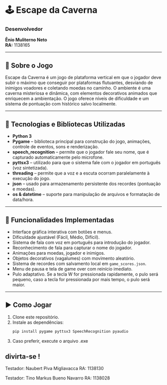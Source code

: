 # 🕹️ Escape da Caverna

### Desenvolvedor  
**Ênio Muliterno Neto**  
**RA:** 1138165

---

## 📖 Sobre o Jogo

Escape da Caverna é um jogo de plataforma vertical em que o jogador deve subir o máximo que conseguir por plataformas flutuantes, desviando de inimigos voadores e coletando moedas no caminho. O ambiente é uma caverna misteriosa e dinâmica, com elementos decorativos animados que enriquecem a ambientação. O jogo oferece níveis de dificuldade e um sistema de pontuação com histórico salvo localmente.

---

## 🧠 Tecnologias e Bibliotecas Utilizadas

- **Python 3**
- **Pygame** – biblioteca principal para construção do jogo, animações, controle de eventos, sons e renderização.
- **speech_recognition** – permite que o jogador fale seu nome, que é capturado automaticamente pelo microfone.
- **pyttsx3** – utilizado para que o sistema fale com o jogador em português (voz sintetizada).
- **threading** – permite que a voz e a escuta ocorram paralelamente à execução do jogo.
- **json** – usado para armazenamento persistente dos recordes (pontuação e moedas).
- **os & datetime** – suporte para manipulação de arquivos e formatação de data/hora.

---

## 🧩 Funcionalidades Implementadas

- Interface gráfica interativa com botões e menus.
- Dificuldade ajustável (Fácil, Médio, Difícil).
- Sistema de fala com voz em português para introdução do jogador.
- Reconhecimento de fala para capturar o nome do jogador.
- Animações para moedas, jogador e inimigos.
- Objetos decorativos (vagalumes) com movimento aleatório.
- Sistema de recordes com salvamento local em `game_scores.json`.
- Menu de pausa e tela de game over com reinício imediato.
- Pulo adaptativo. Se a tecla W for pressionada rapidamente, o pulo será pequeno, caso a tecla for pressionada por mais tempo, o pulo será maior.

---

## ▶️ Como Jogar

1. Clone este repositório.
2. Instale as dependências:
   ```bash
   pip install pygame pyttsx3 SpeechRecognition pyaudio
3. Caso preferir, execute o arquivo .exe

## divirta-se !


Testador: Naubert Piva Migliavacca
RA: 1138130

Testador: Tino Markus Bueno Navarro
RA: 1138028